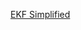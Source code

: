 
[EKF Simplified](https://medium.com/intro-to-artificial-intelligence/extended-kalman-filter-simplified-udacitys-self-driving-car-nanodegree-46d952fce7a3)  
